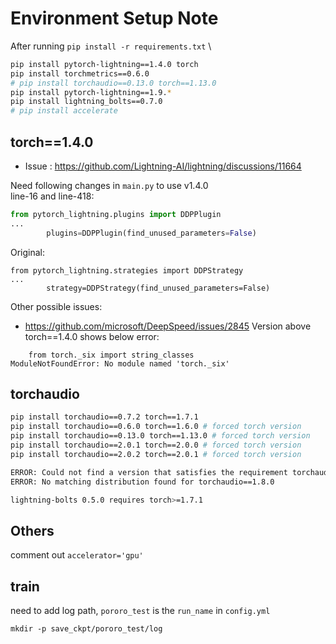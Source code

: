 # Environment Setup Note
After running `pip install -r requirements.txt` \

```bash
pip install pytorch-lightning==1.4.0 torch
pip install torchmetrics==0.6.0
# pip install torchaudio==0.13.0 torch==1.13.0
pip install pytorch-lightning==1.9.*
pip install lightning_bolts==0.7.0
# pip install accelerate
```


## torch==1.4.0
- Issue : https://github.com/Lightning-AI/lightning/discussions/11664

Need following changes in `main.py` to use v1.4.0 \
line-16 and line-418:
```python 
from pytorch_lightning.plugins import DDPPlugin
...
        plugins=DDPPlugin(find_unused_parameters=False)
```
Original:
```
from pytorch_lightning.strategies import DDPStrategy
...
        strategy=DDPStrategy(find_unused_parameters=False)
```

Other possible issues: 
- https://github.com/microsoft/DeepSpeed/issues/2845
Version above torch==1.4.0 shows below error:
```
    from torch._six import string_classes
ModuleNotFoundError: No module named 'torch._six'
```


## torchaudio
```bash
pip install torchaudio==0.7.2 torch==1.7.1 
pip install torchaudio==0.6.0 torch==1.6.0 # forced torch version
pip install torchaudio==0.13.0 torch==1.13.0 # forced torch version
pip install torchaudio==2.0.1 torch==2.0.0 # forced torch version
pip install torchaudio==2.0.2 torch==2.0.1 # forced torch version
```

```bash
ERROR: Could not find a version that satisfies the requirement torchaudio==1.8.0 (from versions: 0.4.0, 0.5.0, 0.5.1, 0.6.0, 0.7.0, 0.7.2, 0.8.0, 0.8.1, 0.9.0, 0.9.1, 0.10.0, 0.10.1, 0.10.2, 0.11.0, 0.12.0, 0.12.1, 0.13.0, 0.13.1, 2.0.0, 2.0.1, 2.0.2)
ERROR: No matching distribution found for torchaudio==1.8.0

lightning-bolts 0.5.0 requires torch>=1.7.1
```

## Others
comment out `accelerator='gpu'`

## train
need to add log path, `pororo_test` is the `run_name` in `config.yml`
```
mkdir -p save_ckpt/pororo_test/log
```